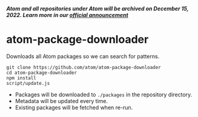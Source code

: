 ##### Atom and all repositories under Atom will be archived on December 15, 2022. Learn more in our [official announcement](https://github.blog/2022-06-08-sunsetting-atom/)
 # atom-package-downloader

Downloads all Atom packages so we can search for patterns.

```
git clone https://github.com/atom/atom-package-downloader
cd atom-package-downloader
npm install
script/update.js
```

* Packages will be downloaded to `./packages` in the repository directory.
* Metadata will be updated every time.
* Existing packages will be fetched when re-run.
